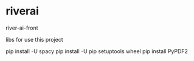 # riverai
river-ai-front

libs for use this project 

pip install -U spacy
pip install -U pip setuptools wheel
pip install PyPDF2